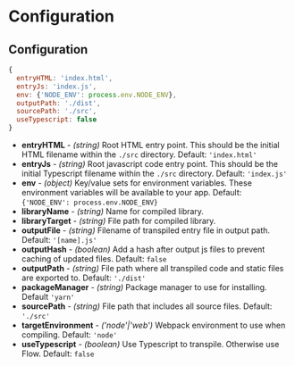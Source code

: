 # Configuration

## Configuration

```js
{
  entryHTML: 'index.html',
  entryJs: 'index.js',
  env: {'NODE_ENV': process.env.NODE_ENV},
  outputPath: './dist',
  sourcePath: './src',
  useTypescript: false
}
```

- **entryHTML** - *(string)* Root HTML entry point. This should be the initial HTML filename within the `./src` directory. Default: `'index.html'`
- **entryJs** - *(string)* Root javascript code entry point. This should be the initial Typescript filename within the `./src` directory. Default: `'index.js'`
- **env** - *(object)*  Key/value sets for environment variables. These environment variables will be available to your app. Default: `{'NODE_ENV': process.env.NODE_ENV}`
- **libraryName** - *(string)* Name for compiled library.
- **libraryTarget** - *(string)* File path for compiled library.
- **outputFile** - *(string)* Filename of transpiled entry file in output path. Default: `'[name].js'`
- **outputHash** - *(boolean)* Add a hash after output js files to prevent caching of updated files. Default: `false`
- **outputPath** - *(string)* File path where all transpiled code and static files are exported to. Default: `'./dist'`
- **packageManager** - *(string)* Package manager to use for installing. Default `'yarn'`
- **sourcePath** - *(string)* File path that includes all source files. Default: `'./src'`
- **targetEnvironment** - *('node'|'web')* Webpack environment to use when compiling. Default: `'node'`
- **useTypescript** - *(boolean)* Use Typescript to transpile. Otherwise use Flow. Default: `false`
